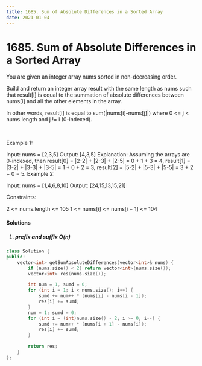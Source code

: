 ```yaml
---
title: 1685. Sum of Absolute Differences in a Sorted Array
date: 2021-01-04
---
```

# 1685. Sum of Absolute Differences in a Sorted Array
You are given an integer array nums sorted in non-decreasing order.

Build and return an integer array result with the same length as nums such that result[i] is equal to the summation of absolute differences between nums[i] and all the other elements in the array.

In other words, result[i] is equal to sum(|nums[i]-nums[j]|) where 0 <= j < nums.length and j != i (0-indexed).

 

Example 1:

Input: nums = [2,3,5]
Output: [4,3,5]
Explanation: Assuming the arrays are 0-indexed, then
result[0] = |2-2| + |2-3| + |2-5| = 0 + 1 + 3 = 4,
result[1] = |3-2| + |3-3| + |3-5| = 1 + 0 + 2 = 3,
result[2] = |5-2| + |5-3| + |5-5| = 3 + 2 + 0 = 5.
Example 2:

Input: nums = [1,4,6,8,10]
Output: [24,15,13,15,21]
 

Constraints:

2 <= nums.length <= 105
1 <= nums[i] <= nums[i + 1] <= 104


#### Solutions

1. ##### prefix and suffix O(n)

```cpp
class Solution {
public:
    vector<int> getSumAbsoluteDifferences(vector<int>& nums) {
        if (nums.size() < 2) return vector<int>(nums.size());
        vector<int> res(nums.size());

        int num = 1, sumd = 0;
        for (int i = 1; i < nums.size(); i++) {
            sumd += num++ * (nums[i] - nums[i - 1]);
            res[i] += sumd;
        }
        num = 1; sumd = 0;
        for (int i = (int)nums.size() - 2; i >= 0; i--) {
            sumd += num++ * (nums[i + 1] - nums[i]);
            res[i] += sumd;
        }
        
        return res;
    }
};

```